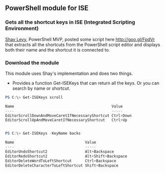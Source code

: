 ## PowerShell module for ISE
### Gets all the shortcut keys in ISE (Integrated Scripting Environment)

[Shay Levy](http://blogs.microsoft.co.il/blogs/scriptfanatic/), PowerShell MVP, posted some script here http://goo.gl/FpdVr that extracts all the shortcuts from the PowerShell script editor and displays both their name and the shortcut it is connected to.

### Download the module
This module uses Shay's implementation and does two things.

* Provides a function Get-ISEKeys that can return all the keys. Or you can search by name or shortcut.

```powershell
PS C:\> Get-ISEKeys scroll 

Name                                            Value    
----                                            -----    
EditorScrollDownAndMoveCaretIfNecessaryShortcut Ctrl+Down
EditorScrollUpAndMoveCaretIfNecessaryShortcut   Ctrl+Up  


PS C:\> Get-ISEKeys -KeyName backs

Name                                Value              
----                                -----              
EditorUndoShortcut2                 Alt+Backspace      
EditorRedoShortcut2                 Alt+Shift+Backspace
EditorDeleteWordToLeftShortcut      Ctrl+Backspace     
EditorDeleteCharacterToLeftShortcut Shift+Backspace    
```
